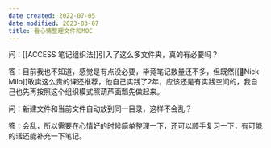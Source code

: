 ```yaml
---
date created: 2022-07-05
date modified: 2023-03-07
title: 看心情整理文件和MOC
---
```


问：[[ACCESS 笔记组织法]]引入了这么多文件夹，真的有必要吗？

答：目前我也不知道，感觉是有点没必要，毕竟笔记数量还不多，但既然[[🧑Nick Milo]]敢卖这么贵的课还推荐，他自己实践了2年，应该还是有实践空间的，我自己也先再按照这个组织模式照葫芦画瓢先做起来。

问：新建文件和当前文件自动放到同一目录，这样不会乱？

答：会乱，所以需要在心情好的时候简单整理一下，还可以顺手复习一下，有可能的话还能补充一下笔记。
